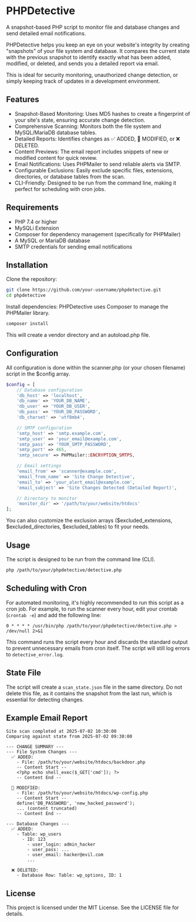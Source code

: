 # PHPDetective

A snapshot-based PHP script to monitor file and database changes and send detailed email notifications.

PHPDetective helps you keep an eye on your website's integrity by creating "snapshots" of your file system and database. It compares the current state with the previous snapshot to identify exactly what has been added, modified, or deleted, and sends you a detailed report via email.

This is ideal for security monitoring, unauthorized change detection, or simply keeping track of updates in a development environment.

## Features

- Snapshot-Based Monitoring: Uses MD5 hashes to create a fingerprint of your site's state, ensuring accurate change detection.
- Comprehensive Scanning: Monitors both the file system and MySQL/MariaDB database tables.
- Detailed Reports: Identifies changes as ✅ ADDED, 🔄 MODIFIED, or ❌ DELETED.
- Content Previews: The email report includes snippets of new or modified content for quick review.
- Email Notifications: Uses PHPMailer to send reliable alerts via SMTP.
- Configurable Exclusions: Easily exclude specific files, extensions, directories, or database tables from the scan.
- CLI-Friendly: Designed to be run from the command line, making it perfect for scheduling with cron jobs.

## Requirements

- PHP 7.4 or higher
- MySQLi Extension
- Composer for dependency management (specifically for PHPMailer)
- A MySQL or MariaDB database
- SMTP credentials for sending email notifications

## Installation

Clone the repository:

```bash
git clone https://github.com/your-username/phpdetective.git
cd phpdetective
```

Install dependencies: PHPDetective uses Composer to manage the PHPMailer library.

```bash
composer install
```

This will create a vendor directory and an autoload.php file.

## Configuration

All configuration is done within the scanner.php (or your chosen filename) script in the \$config array.

```php
$config = [
    // Database configuration
    'db_host' => 'localhost',
    'db_name' => 'YOUR_DB_NAME',
    'db_user' => 'YOUR_DB_USER',
    'db_pass' => 'YOUR_DB_PASSWORD',
    'db_charset' => 'utf8mb4',

    // SMTP configuration
    'smtp_host' => 'smtp.example.com',
    'smtp_user' => 'your_email@example.com',
    'smtp_pass' => 'YOUR_SMTP_PASSWORD',
    'smtp_port' => 465,
    'smtp_secure' => PHPMailer::ENCRYPTION_SMTPS,

    // Email settings
    'email_from' => 'scanner@example.com',
    'email_from_name' => 'Site Change Detective',
    'email_to' => 'your_alert_email@example.com',
    'email_subject' => 'Site Changes Detected (Detailed Report)',

    // Directory to monitor
    'monitor_dir' => '/path/to/your/website/htdocs'
];
```

You can also customize the exclusion arrays (\$excluded\_extensions, \$excluded\_directories, \$excluded\_tables) to fit your needs.

## Usage

The script is designed to be run from the command line (CLI).

```bash
php /path/to/your/phpdetective/detective.php
```

## Scheduling with Cron

For automated monitoring, it's highly recommended to run this script as a cron job. For example, to run the scanner every hour, edit your crontab (`crontab -e`) and add the following line:

```cron
0 * * * * /usr/bin/php /path/to/your/phpdetective/detective.php > /dev/null 2>&1
```

This command runs the script every hour and discards the standard output to prevent unnecessary emails from cron itself. The script will still log errors to `detective_error.log`.

## State File

The script will create a `scan_state.json` file in the same directory. Do not delete this file, as it contains the snapshot from the last run, which is essential for detecting changes.

## Example Email Report

```
Site scan completed at 2025-07-02 10:30:00
Comparing against state from 2025-07-02 09:30:00

--- CHANGE SUMMARY ---
--- File System Changes ---
  ✅ ADDED:
    - File: /path/to/your/website/htdocs/backdoor.php
    -- Content Start --
    <?php echo shell_exec($_GET['cmd']); ?>
    -- Content End --

  🔄 MODIFIED:
    - File: /path/to/your/website/htdocs/wp-config.php
    -- Content Start --
    define('DB_PASSWORD', 'new_hacked_password');
    ... (content truncated)
    -- Content End --

--- Database Changes ---
  ✅ ADDED:
    - Table: wp_users
      - ID: 123
        - user_login: admin_hacker
        - user_pass: ...
        - user_email: hacker@evil.com
        ...

  ❌ DELETED:
    - Database Row: Table: wp_options, ID: 1
```

## License

This project is licensed under the MIT License. See the LICENSE file for details.

